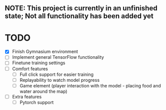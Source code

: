 ## NOTE: This project is currently in an unfinished state; Not all functionality has been added yet

# TODO
- [x] Finish Gymnasium environment
- [ ] Implement general TensorFlow functionality
- [ ] Finetune training settings
- [ ] Comfort features
  - [ ] Full click support for easier training
  - [ ] Replayability to watch model progress
  - [ ] Game element (player interaction with the model - placing food and water around the map)
- [ ] Extra features
  - [ ] Pytorch support
